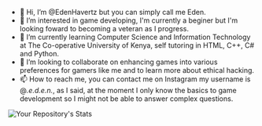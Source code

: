 - 👋 Hi, I’m @EdenHavertz but you can simply call me Eden.
- 👀 I’m interested in game developing, I'm currently a beginer but I'm looking foward to becoming a veteran as I progress.
- 🌱 I’m currently learning Computer Science and Information Technology at The Co-operative University of Kenya, self tutoring in HTML, C++, C# and Python.
- 💞️ I’m looking to collaborate on enhancing games into various preferences for gamers like me and to learn more about ethical hacking.
- 📫 How to reach me, you can contact me on Instagram my username is @_._e.d.e.n_._, as I said, at the moment I only know the basics to game development so I might not be able to answer complex questions.

<!---
EdenHavertz/EdenHavertz is a ✨ special ✨ repository because its `README.md` (this file) appears on your GitHub profile.
You can click the Preview link to take a look at your changes.
--->
![Your Repository's Stats](https://github-readme-stats.vercel.app/api?username=EdenHavertz&show_icons=true)
